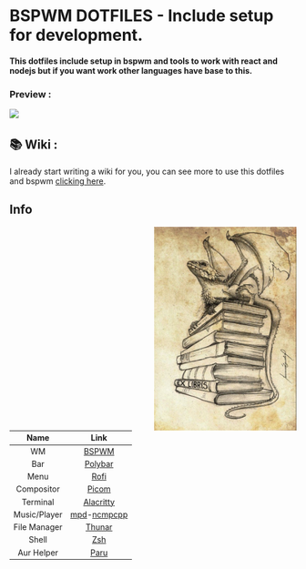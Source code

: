 # BSPWM DOTFILES - Include setup for development.
#### This dotfiles include setup in bspwm and tools to work with react and nodejs but if you want work other languages have base to this.

### Preview :
<img src="/preview.png" />

## 📚 Wiki :
I already start writing a wiki for you, you can see more to use this dotfiles and bspwm <a href="https://github.com/matheuscrestanifernandes/dotfiles/wiki">clicking here</a>.

## Info
<img src="/dragon.jpg" alt="Linux Fetch" align="right" width="250">

|Name|Link|
|:---:|:---:|
|WM|[BSPWM](https://github.com/baskerville/bspwm)|
|Bar|[Polybar](https://github.com/polybar/polybar)|
|Menu|[Rofi](https://github.com/davatorium/rofi)|
|Compositor|[Picom](https://archlinux.org/packages/community/x86_64/picom/)|
|Terminal|[Alacritty](https://github.com/alacritty/alacritty)|
|Music/Player|[mpd](https://archlinux.org/packages/extra/x86_64/mpd/)-[ncmpcpp](https://archlinux.org/packages/community/x86_64/ncmpcpp/)|
|File Manager|[Thunar](https://archlinux.org/packages/extra/x86_64/thunar/)|
|Shell|[Zsh](https://archlinux.org/packages/extra/x86_64/zsh/)|
|Aur Helper|[Paru](https://github.com/Morganamilo/paru)|
